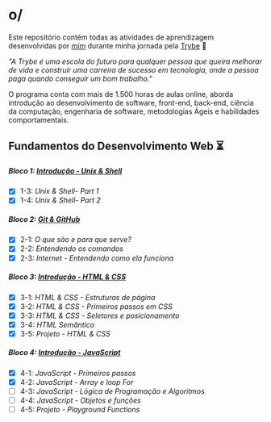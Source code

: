 # o/

Este repositório contém todas as atividades de aprendizagem desenvolvidas por _[mim](https://www.linkedin.com/in/victor-stettner/)_ durante minha jornada pela [Trybe](https://www.betrybe.com/) :rocket:

_"A Trybe é uma escola do futuro para qualquer pessoa que queira melhorar de vida e construir uma carreira de sucesso em tecnologia, onde a pessoa  paga quando conseguir um bom trabalho."_

O programa conta com mais de 1.500 horas de aulas online, aborda introdução ao desenvolvimento de software, front-end, back-end, ciência da computação, engenharia de software, metodologias Ágeis e habilidades comportamentais.

## Fundamentos do Desenvolvimento Web :hourglass_flowing_sand:

##### Bloco 1: [Introdução - Unix & Shell](https://github.com/victorsbit/trybe-exercicios/tree/master/fundamentos/bloco-01-unix-e-shell)

- [x] 1-3: _Unix & Shell- Part 1_
- [x] 1-4: _Unix & Shell- Part 2_

##### Bloco 2: [Git & GitHub](https://github.com/victorsbit/trybe-exercicios/tree/master/fundamentos/bloco-02-git-github-e-internet)

- [x] 2-1: _O que são e para que serve?_
- [x] 2-2: _Entendendo os comandos_
- [X] 2-3: _Internet - Entendendo como ela funciona_

##### Bloco 3: [Introdução - HTML & CSS](https://github.com/victorsbit/trybe-exercicios/tree/master/fundamentos/bloco-03-introducao-a-html-e-css)

- [x] 3-1: _HTML & CSS - Estruturas de página_
- [x] 3-2: _HTML & CSS - Primeiros passos em CSS_
- [x] 3-3: _HTML & CSS - Seletores e posicionamento_
- [x] 3-4: _HTML Semântico_
- [x] 3-5: _Projeto - HTML & CSS_

##### Bloco 4: [Introdução - JavaScript](https://github.com/victorsbit/trybe-exercicios/tree/master/fundamentos/bloco-04-introducao-a-javascript-e-logica-de-programacao/dia-01-javascript-primeiros-passos)

- [x] 4-1: _JavaScript - Primeiros passos_
- [x] 4-2: _JavaScript - Array e loop For_
- [ ] 4-3: _JavaScript - Lógica de Programação e Algoritmos_
- [ ] 4-4: _JavaScript - Objetos e funções_
- [ ] 4-5: _Projeto - Playground Functions_